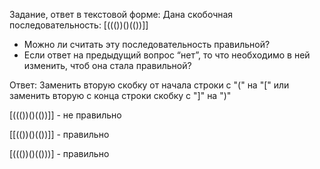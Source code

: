 Задание, ответ в текстовой форме:
Дана скобочная последовательность: [((())()(())]]
- Можно ли считать эту последовательность правильной?
- Если ответ на предыдущий вопрос “нет”, то что необходимо в ней изменить, чтоб она стала правильной?

Ответ:
Заменить вторую скобку от начала строки с "(" на "["
или заменить вторую с конца строки скобку с "]" на ")"

[((())()(())]] - не правильно

[[(())()(())]] - правильно

[((())()(()))] - правильно